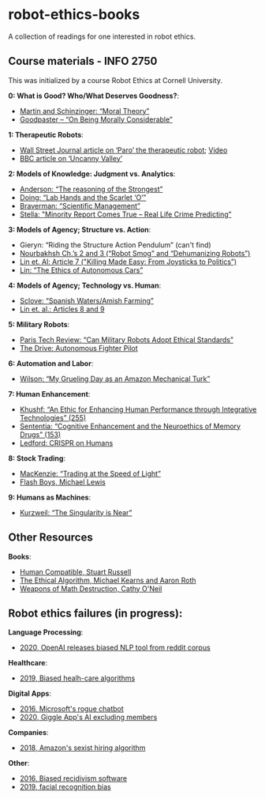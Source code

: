 # robot-ethics-books
A collection of readings for one interested in robot ethics.

## Course materials - INFO 2750
This was initialized by a course Robot Ethics at Cornell University.

**0: What is Good? Who/What Deserves Goodness?**:
- [Martin and Schinzinger: “Moral Theory”](https://github.com/natolambert/robot-ethics-books/blob/master/0_what_is_good/goodpaster-kenneth-on-being-morally-considerable.pdf)
- [Goodpaster – “On Being Morally Considerable”](https://github.com/natolambert/robot-ethics-books/blob/master/0_what_is_good/goodpaster-kenneth-on-being-morally-considerable.pdf)

**1: Therapeutic Robots**:
- [Wall Street Journal article on ‘Paro’ the therapeutic robot](https://www.wsj.com/articles/SB10001424052748704463504575301051844937276); [Video](https://www.youtube.com/watch?v=oJq5PQZHU-I)
- [BBC article on ‘Uncanny Valley’](https://www.bbc.com/future/article/20130901-is-the-uncanny-valley-real)

**2: Models of Knowledge: Judgment vs. Analytics**:
- [Anderson: “The reasoning of the Strongest”](https://github.com/natolambert/robot-ethics-books/blob/master/2_judgement_v_analytics/anderson_reasoning_strongest.pdf)
- [Doing: “Lab Hands and the Scarlet ‘O’”](https://github.com/natolambert/robot-ethics-books/blob/master/2_judgement_v_analytics/doing_lab_hands.pdf)
- [Braverman: “Scientific Management”](https://github.com/natolambert/robot-ethics-books/blob/master/2_judgement_v_analytics/braverman_labor.pdf)
- [Stella: "Minority Report Comes True – Real Life Crime Predicting”](https://www.digitaltrends.com/cool-tech/hitachi-working-on-crime-predicting-technology/)

**3: Models of Agency; Structure vs. Action**:
- Gieryn: “Riding the Structure Action Pendulum” (can't find)
- [Nourbakhsh Ch.’s 2 and 3 (“Robot Smog” and “Dehumanizing Robots”)](https://www.amazon.com/Robot-Futures-Press-Illah-Nourbakhsh/dp/0262018624)
- [Lin et. Al: Article 7 ("Killing Made Easy: From Joysticks to Politics”)](https://github.com/natolambert/robot-ethics-books/blob/master/3_structure_v_action/lin_7_killing.pdf) 
- [Lin: “The Ethics of Autonomous Cars”](https://www.theatlantic.com/technology/archive/2013/10/the-ethics-of-autonomous-cars/280360/)

**4: Models of Agency; Technology vs. Human**:
- [Sclove: “Spanish Waters/Amish Farming”](https://github.com/natolambert/robot-ethics-books/blob/master/4_tech_v_human/sclove_spanish.pdf)
- [Lin et. al.:  Articles 8 and 9](https://www.amazon.com/Robot-Ethics-Implications-Intelligent-Autonomous/dp/026252600X)

**5: Military Robots**:
- [Paris Tech Review: “Can Military Robots Adopt Ethical Standards”](http://parisinnovationreview.com/articles-en/can-military-robots-adopt-ethical-standards)
- [The Drive: Autonomous Fighter Pilot](https://www.thedrive.com/the-war-zone/33866/manned-fighter-to-face-an-autonomous-drone-next-year-in-a-sci-fi-movie-like-showdown)

**6: Automation and Labor**:
- [Wilson: “My Grueling Day as an Amazon Mechanical Turk”](https://kernelmag.dailydot.com/features/report/4732/my-gruelling-day-as-an-amazon-mechanical-turk/)

**7: Human Enhancement**:
- [Khushf: “An Ethic for Enhancing Human Performance through Integrative Technologies” (255)](https://github.com/natolambert/robot-ethics-books/blob/master/7_human_enchancement/khusf_ethic.pdf)
- [Sententia: “Cognitive Enhancement and the Neuroethics of Memory Drugs” (153)](https://github.com/natolambert/robot-ethics-books/blob/master/7_human_enchancement/khusf_ethic.pdf)
- [Ledford: CRISPR on Humans](https://www.nature.com/articles/d41586-020-00655-8)

**8: Stock Trading**:
- [MacKenzie: “Trading at the Speed of Light”](https://www.lrb.co.uk/the-paper/v41/n05/donald-mackenzie/just-how-fast)
- [Flash Boys, Michael Lewis](https://bookshop.org/books/flash-boys-a-wall-street-revolt-9780393351590/9780393351590)

**9: Humans as Machines**:
- [Kurzweil: “The Singularity is Near”](http://www.singularity.com/)


## Other Resources
**Books**:
- [Human Compatible, Stuart Russell](https://bookshop.org/books/human-compatible-artificial-intelligence-and-the-problem-of-control/9780525558613)
- [The Ethical Algorithm, Michael Kearns and Aaron Roth](https://bookshop.org/books/the-ethical-algorithm-the-science-of-socially-aware-algorithm-design/9780190948207)
- [Weapons of Math Destruction, Cathy O'Neil](https://bookshop.org/books/weapons-of-math-destruction-how-big-data-increases-inequality-and-threatens-democracy/9780553418835)

## Robot ethics failures (in progress):
**Language Processing**:
- [2020, OpenAI releases biased NLP tool from reddit corpus](https://twitter.com/AnimaAnandkumar/status/1271135883022884864)

**Healthcare**:
- [2019, Biased healh-care algorithms](https://www.nature.com/articles/d41586-019-03228-6)

**Digital Apps**:
- [2016, Microsoft's rogue chatbot](https://www.theverge.com/2016/3/23/11290200/tay-ai-chatbot-released-microsoft)
- [2020, Giggle App's AI excluding members](https://www.theverge.com/2020/2/7/21128236/gender-app-giggle-women-ai-screen-trans-social)

**Companies**:
- [2018, Amazon's sexist hiring algorithm](https://www.reuters.com/article/us-amazon-com-jobs-automation-insight/amazon-scraps-secret-ai-recruiting-tool-that-showed-bias-against-women-idUSKCN1MK08G)

**Other**:
- [2016, Biased recidivism software](https://www.propublica.org/article/how-we-analyzed-the-compas-recidivism-algorithm)
- [2019, facial recognition bias](https://www.nytimes.com/2019/12/19/technology/facial-recognition-bias.html)

